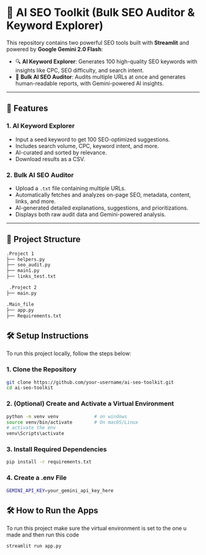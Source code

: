 # 🧠 AI SEO Toolkit (Bulk SEO Auditor & Keyword Explorer)

This repository contains two powerful SEO tools built with **Streamlit** and powered by **Google Gemini 2.0 Flash**:

- 🔍 **AI Keyword Explorer**: Generates 100 high-quality SEO keywords with insights like CPC, SEO difficulty, and search intent.
- 🧪 **Bulk AI SEO Auditor**: Audits multiple URLs at once and generates human-readable reports, with Gemini-powered AI insights.

---

## 🚀 Features

### 1. AI Keyword Explorer
- Input a seed keyword to get 100 SEO-optimized suggestions.
- Includes search volume, CPC, keyword intent, and more.
- AI-curated and sorted by relevance.
- Download results as a CSV.

### 2. Bulk AI SEO Auditor
- Upload a `.txt` file containing multiple URLs.
- Automatically fetches and analyzes on-page SEO, metadata, content, links, and more.
- AI-generated detailed explanations, suggestions, and prioritizations.
- Displays both raw audit data and Gemini-powered analysis.

---

## 📁 Project Structure

```bash
.Project 1
├── helpers.py           
├── seo_audit.py         
├── main1.py               
├── links_test.txt     

 .Project 2
├── main.py         

.Main_file
├── app.py         
├── Requirements.txt   
```
## 🛠️ Setup Instructions

To run this project locally, follow the steps below:

### 1. Clone the Repository

```bash
git clone https://github.com/your-username/ai-seo-toolkit.git
cd ai-seo-toolkit
```
### 2. (Optional) Create and Activate a Virtual Environment
```bash
python -m venv venv             # on windows
source venv/bin/activate        # On macOS/Linux
# activate the env
venv\Scripts\activate       
```

### 3. Install Required Dependencies    
```bash
pip install -r requirements.txt     
```
### 4. Create a .env File 
```bash
GEMINI_API_KEY=your_gemini_api_key_here    
```

## 🛠️ How to Run the Apps

To run this project make sure the virtual environment is set to the one u made and then run this code
```bash
streamlit run app.py
```

